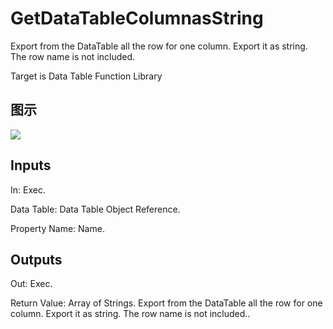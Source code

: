 # GetDataTableColumnasString

Export from the DataTable all the row for one column. Export it as string. The row name is not included.

Target is Data Table Function Library

## 图示

![]($-20221218-18410564.png)

## Inputs

In: Exec.

Data Table: Data Table Object Reference.

Property Name: Name.  

## Outputs

Out: Exec.

Return Value: Array of Strings. Export from the DataTable all the row for one column. Export it as string. The row name is not included..

